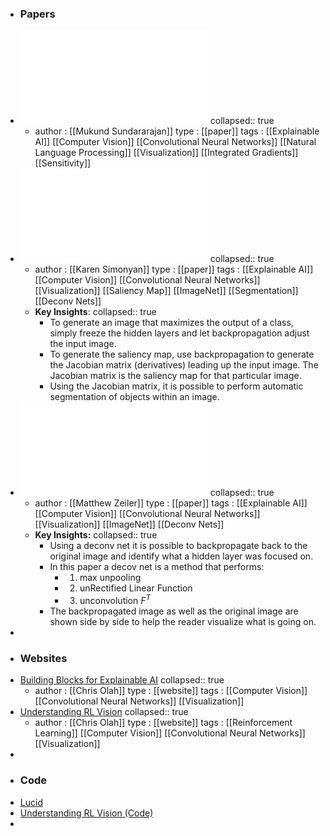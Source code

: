 - ### Papers
- ![Axiomatic Attribution for Deep Networks.pdf](../assets/Axiomatic_Attribution_for_Deep_Networks_1675794540135_0.pdf)
  collapsed:: true
	- author : [[Mukund Sundararajan]]
	  type : [[paper]]
	  tags : [[Explainable AI]] [[Computer Vision]] [[Convolutional Neural Networks]] [[Natural Language Processing]] [[Visualization]] [[Integrated Gradients]] [[Sensitivity]]
- ![Deep Inside Convolutional Networks - Visualising Image Classification Models and Saliency Maps.pdf](../assets/Deep_Inside_Convolutional_Networks_-_Visualising_Image_Classification_Models_and_Saliency_Maps_1675714177817_0.pdf)
  collapsed:: true
	- author : [[Karen Simonyan]]
	  type : [[paper]]
	  tags : [[Explainable AI]] [[Computer Vision]] [[Convolutional Neural Networks]] [[Visualization]] [[Saliency Map]] [[ImageNet]] [[Segmentation]] [[Deconv Nets]]
	- **Key Insights**:
	  collapsed:: true
		- To generate an image that maximizes the output of a class, simply freeze the hidden layers and let backpropagation adjust the input image.
		- To generate the saliency map, use backpropagation to generate the Jacobian matrix (derivatives) leading up the input image.  The Jacobian matrix is the saliency map for that particular image.
		- Using the Jacobian matrix, it is possible to perform automatic segmentation of objects within an image.
- ![Visualizing and Understanding Convolutional Networks.pdf](../assets/Visualizing_and_Understanding_Convolutional_Networks_1675460396745_0.pdf)
  collapsed:: true
	- author : [[Matthew Zeiler]] 
	  type : [[paper]]
	  tags : [[Explainable AI]] [[Computer Vision]] [[Convolutional Neural Networks]] [[Visualization]] [[ImageNet]] [[Deconv Nets]]
	- **Key Insights:**
	  collapsed:: true
		- Using a deconv net it is possible to backpropagate back to the original image and identify what a hidden layer was focused on.
		- In this paper a decov net is a method that performs:
			- 1. max unpooling
			- 2. unRectified Linear Function
			- 3. unconvolution $F^{T}$
		- The backpropagated image as well as the original image are shown side by side to help the reader visualize what is going on.
-
- ### Websites
- [Building Blocks for Explainable AI](https://distill.pub/2018/building-blocks/)
  collapsed:: true
	- author : [[Chris Olah]]
	  type : [[website]] 
	  tags : [[Computer Vision]] [[Convolutional Neural Networks]] [[Visualization]]
- [Understanding RL Vision](https://distill.pub/2020/understanding-rl-vision/)
  collapsed:: true
	- author : [[Chris Olah]] 
	  type : [[website]] 
	  tags : [[Reinforcement Learning]] [[Computer Vision]] [[Convolutional Neural Networks]] [[Visualization]]
-
- ### Code
- [Lucid](https://github.com/tensorflow/lucid)
- [Understanding RL Vision (Code)](https://colab.research.google.com/github/tensorflow/lucid/blob/master/notebooks/misc/rl_util.ipynb)
-